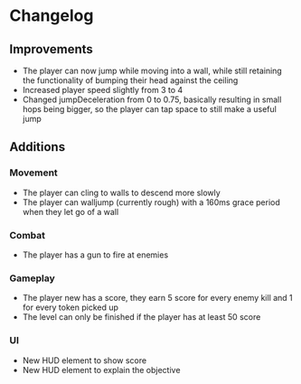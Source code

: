 # Changelog

## Improvements

- The player can now jump while moving into a wall, while still retaining the functionality of bumping their head against the ceiling 
- Increased player speed slightly from 3 to 4 
- Changed jumpDeceleration from 0 to 0.75, basically resulting in small hops being bigger, so the player can tap space to still make a useful jump 

## Additions

### Movement

- The player can cling to walls to descend more slowly
- The player can walljump (currently rough) with a 160ms grace period when they let go of a wall

### Combat

- The player has a gun to fire at enemies

### Gameplay

- The player new has a score, they earn 5 score for every enemy kill and 1 for every token picked up
- The level can only be finished if the player has at least 50 score

### UI

 - New HUD element to show score
 - New HUD element to explain the objective